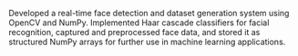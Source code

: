 Developed a real-time face detection and dataset generation system using OpenCV and NumPy. Implemented Haar cascade classifiers for facial recognition, 
captured and preprocessed face data, and stored it as structured NumPy arrays for further use in machine learning applications.
